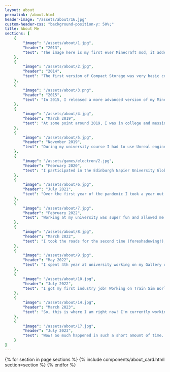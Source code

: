 ```yaml
---
layout: about
permalink: /about.html
header-image: "/assets/about/16.jpg"
custom-header-css: "background-position-y: 50%;"
title: About Me
sections: [
    {
        "image": "/assets/about/1.jpg",
        "header": "2013",
        "text": "The image here is my first ever Minecraft mod, it added amethysts to the game! I loved rocks and crystals when I was growing up so this was the obvious choice for me to add. From here it spiralled into making creepers blow up 100x what they normally did, adding new mods, furniture etc. until I decided I wante to make something more meaningful. This is when I had the idea to create a mod that added bigger chests to the game."
    },
    {
        "image": "/assets/about/2.jpg",
        "header": "2014",
        "text": "The first version of Compact Storage was very basic compared to where it is now. I simply added 4 new types of chest with incrementally larger storage types this was basic for me even at the time. I then decided I wanted to add more to this mod, I think I initially added one more larger chest. Then, I decide to add a system to make the chests dynamic. This came in the form of a chest builder addition to the mod"
    },
    {
        "image": "/assets/about/3.png",
        "header": "2015",
        "text": "In 2015, I released a more advanced version of my Minecraft mod, CompactStorage! This builder gave users total freedom over their storage, allowing you to change the size from 1x1 to 24x12 with custom recipes This was the most advanced thing I had made in Minecraft at the time and I was really proud of it. At around this time, I also added backpacks to the mod and this is when it starte getting popular! I updated from version to version but eventually it fell off around the 1.12 era. I have since picked the mod back up and I'm happy to be working on it again"
    },
    {
        "image": "/assets/about/4.jpg",
        "header": "March 2019",
        "text": "At some point around 2019, I was in college and messing around with Unity a lot. I wanted to make a game where you dodged cars but I never managed to ge that working! I tried my hardest and followed a lot of tutorials but I was putting myself in a the deep end! I then decided to work on more basic projects and concepts rather than making things difficult for myself"
    },
    {
        "image": "/assets/about/5.jpg",
        "header": "November 2019",
        "text": "During my university course I had to use Unreal engine to create a story based game, I created a game about escaping a building during a fire. I created the narrative structre elements from scratch with Blueprints and I'm really proud of how that system turned out! I haven't got much experience with Unreal but this gave me a good starting place to learn from."
    },
    {
        "image": "/assets/games/electron/2.jpg",
        "header": "February 2020",
        "text": "I participated in the Edinburgh Napier University Global Game Jam in 2020, this was the first time I had taken on a full project rather than makin smaller tech demos. This was super fun and allowed me to explore what it was like to make a game from start to finish. It gave me a chance to explor adding cutscenes into Unity. Doing this game jam sparked my love of game development again and gave me a push to start working on games again."
    },
    {
        "image": "/assets/about/6.jpg",
        "header": "July 2021",
        "text": "Over the first year of the pandemic I took a year out of university. I spent the year working and spending my free time doing little game projects an other stuff I enjoyed. Though, my free time was limited because in the first lockdown I worked 60 hour weeks at Sainsbury's! I spent the first lockdown in-store but then became a driver during the second lockdown! This took me all over the borders and was first bit of inspiration for one of my indie projects!"
    },
    {
        "image": "/assets/about/7.jpg",
        "header": "February 2022",
        "text": "Working at my university was super fun and allowed me to have more freedom whilst I studied. I worked on a project called Let's Play Wester Hailes wher children were tasked with creating games about their local area! I helped in the classrooms and provided support to the researchers, I also worke on an arcade machine launcher for the games! I also got to work at different events for new starts at the uni which was super fun and interesting! A bi thank you to all of the staff at Edinburgh Napier Uni for the amazing time I had there and all of the support! You guys are the best"
    },
    {
        "image": "/assets/about/8.jpg",
        "header": "March 2022",
        "text": "I took the roads for the second time (foreshadowing!), this time with Tesco! Tesco gave me room to decide what to do, as I was coming up on the end of uni and wasn't sure whether to do a postgraduate degree or find a job in the games industry! Working there was a nice break from the usual for me and let me explore the lovely Scottish Borders once more. This led to some nice inspiration for a game set in the Borders!"
    },
    {
        "image": "/assets/about/9.jpg",
        "header": "May 2022",
        "text": "I spent 4th year at university working on my Gallery of Safe Space project. I initially envisioned the project as a way to explor representation of trans people within new media types such as VR. However, I ended up exploring safe spaces instead! This was super interestin as it allowed me to apply my game dev skills to a serious topic. I really enjoyed the last year of university and I also worked at the uni whilst studying."
    },
    {
        "image": "/assets/about/10.jpg",
        "header": "July 2022",
        "text": "I got my first industry job! Working on Train Sim World has given me a very vast understanding of Unreal Engine and the Blueprint system. It also allowed me to lear how office roles operate and how teams communicate and work together. My main tasks so far have been setting up the rail vehicles for the game, which invovles a lot of 400 page manual and replicating systems in blueprint. It's super fun working on one of the games that I have played and learning how it goes together. Working remotely has been really interesting as well as I've developed a whole new work-life balance within my own home! This role has been super benificial in broadening my understanding of the game industry."
    },
    {
        "image": "/assets/about/14.jpg",
        "header": "March 2023",
        "text": "So, this is where I am right now! I'm currently working away at Dovetail on TSW, working on my ideas in my spare time and seeing what happens next! I'm super excited to be working on my own projects and I find it super exciting seeing what possibilities are out there. I can' wait to see what 2023 brings and what new things await me! Maybe there'll be another section about it on here soon! 🎉"
    },
    {
        "image": "/assets/about/17.jpg",
        "header": "July 2023",
        "text": "Wow! So much happened in such a short amount of time... I now live in the South of England?! I got promoted at Dovetail to Technical Designer Level 1 and discovered that having hobbies is fun! I now work on video production and music projects in my free time instead of spending ALL of my time working on games! Jessica used Hobbies! It's Super Effective! Lame joke, I know. But seriously, burn out has been rough lately and having little things to do has really helped. I'm excited to see where video and music stuff takes me, all whilst working away at my tech design job!"
    }
]
---
```


{% for section in page.sections %}
 {% include components/about_card.html section=section %}
{% endfor %}